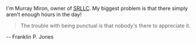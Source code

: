 <!--## Hi there 👋-->
I'm Murray Miron, owner of [SRLLC](https://www.srllc.org/about). My biggest problem is that there simply aren't enough hours in the day!

> The trouble with being punctual is that nobody's there to appreciate it.

-- Franklin P. Jones

<!--
**mtmiron/mtmiron** is a ✨ _special_ ✨ repository because its `README.md` (this file) appears on your GitHub profile.

Here are some ideas to get you started:

- 🔭 I’m currently working on ...
- 🌱 I’m currently learning ...
- 👯 I’m looking to collaborate on ...
- 🤔 I’m looking for help with ...
- 💬 Ask me about ...
- 📫 How to reach me: ...
- 😄 Pronouns: ...
- ⚡ Fun fact: ...
-->
